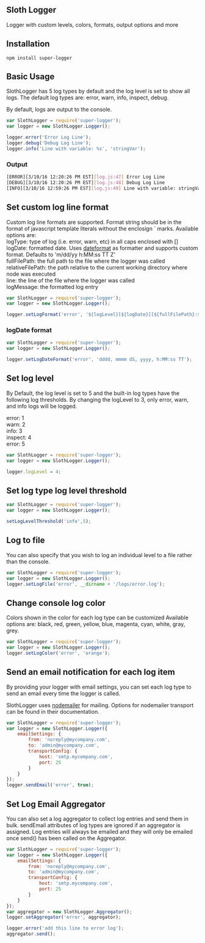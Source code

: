 ## Sloth Logger
Logger with custom levels, colors, formats, output options and more

## Installation

    npm install super-logger


## Basic Usage
SlothLogger has 5 log types by default and the log level is set to show all logs. The default log types are:
error, warn, info, inspect, debug.

By default, logs are output to the console.

```javascript
var SlothLogger = require('super-logger');
var logger = new SlothLogger.Logger();

logger.error('Error Log Line');
logger.debug('Debug Log Line');
logger.info('Line with variable: %s', 'stringVar');
```
### Output

```bash
[ERROR][3/10/16 12:20:26 PM EST][log.js:47] Error Log Line
[DEBUG][3/10/16 12:20:26 PM EST][log.js:48] Debug Log Line
[INFO][3/10/16 12:59:26 PM EST][log.js:49] Line with variable: stringVar
```
## Set custom log line format
Custom log line formats are supported. Format string should be in the format of javascript template literals without the enclosign ` marks. Available options are:   
logType: type of log (i.e. error, warn, etc) in all caps enclosed with []   
logDate: formatted date. Uses [dateformat](https://www.npmjs.com/package/dateformat) as formatter and supports custom format. Defaults to 'm/dd/yy h:MM:ss TT Z'   
fullFilePath: the full path to the file where the logger was called   
relativeFilePath: the path relative to the current working directory where node was executed   
line: the line of the file where the logger was called   
logMessage: the formatted log entry 

```javascript
var SlothLogger = require('super-logger');
var logger = new SlothLogger.Logger();

logger.setLogFormat('error', '${logLevel}[${logDate}][${fullFilePath}:${line}] ${logMessage}');
```

### logDate format
```javascript
var SlothLogger = require('super-logger');
var logger = new SlothLogger.Logger();

logger.setLogDateFormat('error', 'dddd, mmmm dS, yyyy, h:MM:ss TT');

```

## Set log level
By Default, the log level is set to 5 and the built-in log types have the following log thresholds. By changing the logLevel to 3, only error, warn, and info logs will be logged.

error: 1   
warn: 2   
info: 3   
inspect: 4   
error: 5   


```javascript
var SlothLogger = require('super-logger');
var logger = new SlothLogger.Logger();

logger.logLevel = 4;
```

## Set log type log level threshold
```javascript
var SlothLogger = require('super-logger');
var logger = new SlothLogger.Logger();

setLogLevelThreshold('info',5);
```

## Log to file
You can also specify that you wish to log an individual level to a file rather than the console.

```javascript
var SlothLogger = require('super-logger');
var logger = new SlothLogger.Logger();
logger.setLogFile('error', __dirname + '/logs/error.log');
```

## Change console log color
Colors shown in the color for each log type can be customized
Available options are: black, red, green, yellow, blue, magenta, cyan, white, gray, grey.

```javascript
var SlothLogger = require('super-logger');
var logger = new SlothLogger.Logger();
logger.setLogColor('error', 'orange');
```

## Send an email notification for each log item
By providing your logger with email settings, you can set each log type to send an email every time the logger is called.

SlothLogger uses [nodemailer](https://www.npmjs.com/package/nodemailer) for mailing. Options for nodemailer transport can be found in their documentation.

```javascript
var SlothLogger = require('super-logger');
var logger = new SlothLogger.Logger({
	emailSettings: {   
        from: 'noreply@mycompany.com',
        to: 'admin@mycompany.com',
        transportConfig: {
            host: 'smtp.mycompany.com',
            port: 25
        }
    }
});
logger.sendEmail('error', true);
```

## Set Log Email Aggregator
You can also set a log aggregator to collect log entries and send them in bulk. sendEmail attributes of log types are ignored if an aggregator is assigned. Log entries will always be emailed and they will only be emailed once send() has been called on the Aggregator.

```javascript
var SlothLogger = require('super-logger');
var logger = new SlothLogger.Logger({
	emailSettings: {   
        from: 'noreply@mycompany.com',
        to: 'admin@mycompany.com',
        transportConfig: {
            host: 'smtp.mycompany.com',
            port: 25
        }
    }
});
var aggregator = new SlothLogger.Aggregator();
logger.setAggregator('error', aggregator);

logger.error('add this line to error log');
aggregator.send();
```

